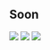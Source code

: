 ## Soon

<a href="https://opensource.org/licenses/Apache-2.0"> <img src="https://img.shields.io/github/license/NijatTagizada/yandex-image-scraper?style=for-the-badge"/><a/> <img src ="https://img.shields.io/github/forks/NijatTagizada/yandex-image-scraper?style=for-the-badge"/>  <img src="https://img.shields.io/github/stars/NijatTagizada/yandex-image-scraper?style=for-the-badge"/>
